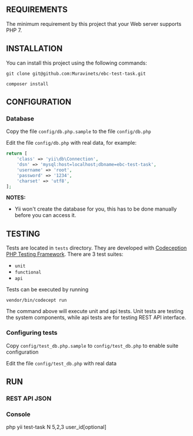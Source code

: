 REQUIREMENTS
------------

The minimum requirement by this project that your Web server supports PHP 7.


INSTALLATION
------------

You can install this project using the following commands:

~~~
git clone git@github.com:Muravinets/ebc-test-task.git

composer install
~~~

CONFIGURATION
-------------

### Database

Copy the file `config/db.php.sample` to the file `config/db.php`
 
Edit the file `config/db.php` with real data, for example:

```php
return [
    'class' => 'yii\db\Connection',
    'dsn' => 'mysql:host=localhost;dbname=ebc-test-task',
    'username' => 'root',
    'password' => '1234',
    'charset' => 'utf8',
];
```

**NOTES:**
- Yii won't create the database for you, this has to be done manually before you can access it.

TESTING
-------

Tests are located in `tests` directory. They are developed with [Codeception PHP Testing Framework](http://codeception.com/).
There are 3 test suites:

- `unit`
- `functional`
- `api`

Tests can be executed by running

```
vendor/bin/codecept run
```

The command above will execute unit and api tests. Unit tests are testing the system components, while api
tests are for testing REST API interface.


### Configuring tests

Copy `config/test_db.php.sample` to `config/test_db.php` to enable suite configuration

Edit the file `config/test_db.php` with real data

RUN
-------------

### REST API JSON


### Console
php yii test-task N 5,2,3 user_id[optional]
